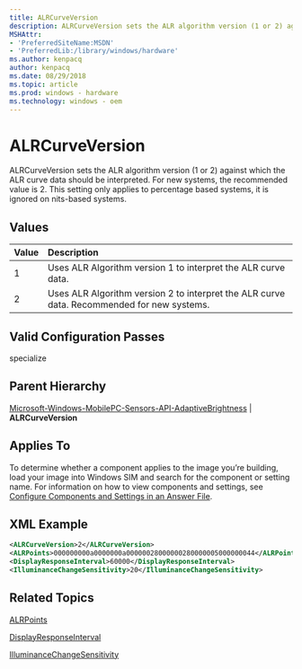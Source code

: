 ```yaml
---
title: ALRCurveVersion 
description: ALRCurveVersion sets the ALR algorithm version (1 or 2) against which the ALR curve data should be interpreted.
MSHAttr:
- 'PreferredSiteName:MSDN'
- 'PreferredLib:/library/windows/hardware'
ms.author: kenpacq
author: kenpacq
ms.date: 08/29/2018
ms.topic: article
ms.prod: windows - hardware
ms.technology: windows - oem
---
```


# ALRCurveVersion

ALRCurveVersion sets the ALR algorithm version (1 or 2) against which the ALR curve data should be interpreted. For new systems, the recommended value is 2. This setting only applies to percentage based systems, it is ignored on nits-based systems.

## Values

| Value                   | Description                                                                           |
|:------------------------|:--------------------------------------------------------------------------------------|
| 1                       | Uses ALR Algorithm version 1 to interpret the ALR curve data. |
| 2                       | Uses ALR Algorithm version 2 to interpret the ALR curve data. Recommended for new systems. |

## Valid Configuration Passes

specialize

## Parent Hierarchy

[Microsoft-Windows-MobilePC-Sensors-API-AdaptiveBrightness](microsoft-windows-mobilepc-sensors-api-adaptivebrightness.md) | **ALRCurveVersion**

## Applies To

To determine whether a component applies to the image you’re building, load your image into Windows SIM and search for the component or setting name. For information on how to view components and settings, see [Configure Components and Settings in an Answer File](https://docs.microsoft.com/en-us/windows-hardware/customize/desktop/wsim/configure-components-and-settings-in-an-answer-file).

## XML Example

```XML
<ALRCurveVersion>2</ALRCurveVersion>
<ALRPoints>000000000a0000000a00000028000000280000005000000044</ALRPoints>
<DisplayResponseInterval>60000</DisplayResponseInterval>
<IlluminanceChangeSensitivity>20</IlluminanceChangeSensitivity>
```

## Related Topics

[ALRPoints](microsoft-windows-mobilepc-sensors-api-adaptivebrightness-alrpoints.md)

[DisplayResponseInterval](microsoft-windows-mobilepc-sensors-api-adaptivebrightness-displayresponseinterval.md)

[IlluminanceChangeSensitivity](microsoft-windows-mobilepc-sensors-api-adaptivebrightness-illuminancechangesensitivity.md)

